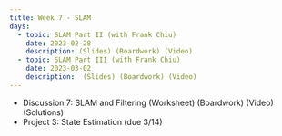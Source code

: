 ```yaml
---
title: Week 7 - SLAM
days:
  - topic: SLAM Part II (with Frank Chiu)
    date: 2023-02-28
    description: (Slides) (Boardwork) (Video) 
  - topic: SLAM Part III (with Frank Chiu)
    date: 2023-03-02
    description:  (Slides) (Boardwork) (Video)
---
```


- Discussion 7: SLAM and Filtering (Worksheet) (Boardwork) (Video) (Solutions)
- Project 3: State Estimation (due 3/14)

<a id="Week8"></a>
